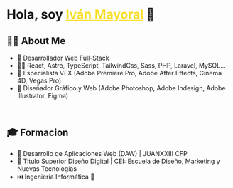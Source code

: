 <div align="center">
  <h1 align="left" >Hola, soy <a style="color:#f7df2e;" href="https://www.linkedin.com/in/iv%C3%A1n-mayoral-capel-8288a1331/">Iván Mayoral</a> 👋</h1>
</div>

## 🙋‍♂️ About Me

- 🚀 Desarrollador Web Full-Stack
- 🧑‍💻 React, Astro, TypeScript, TailwindCss, Sass, PHP, Laravel, MySQL...
- 🎥 Especialista VFX (Adobe Premiere Pro, Adobe After Effects, Cinema 4D, Vegas Pro)
- 🎨 Diseñador Gráfico y Web (Adobe Photoshop, Adobe Indesign, Adobe Illustrator, Figma)
<br>

## 🎓 Formacion 

- 📖 Desarrollo de Aplicaciones Web (DAW) | JUANXXIII CFP
- 📘 Titulo Superior Diseño Digital | CEI: Escuela de Diseño, Marketing y Nuevas Tecnologías
- ⏭️ Ingenieria Informática 🌟
<br>



